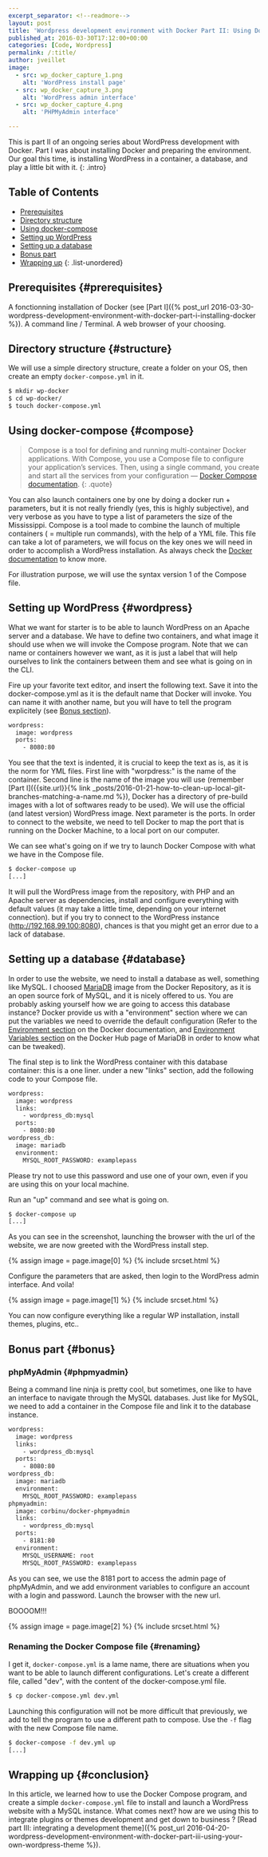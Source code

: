 ```yaml
---
excerpt_separator: <!--readmore-->
layout: post
title: 'Wordpress development environment with Docker Part II: Using Docker Compose to install WordPress'
published_at: 2016-03-30T17:12:00+00:00
categories: [Code, Wordpress]
permalink: /:title/
author: jveillet
image:
  - src: wp_docker_capture_1.png
    alt: 'WordPress install page'
  - src: wp_docker_capture_3.png
    alt: 'WordPress admin interface'
  - src: wp_docker_capture_4.png
    alt: 'PHPMyAdmin interface'

---
```


This is part II of an ongoing series about WordPress development with Docker. Part I was about installing Docker and preparing the environment. Our goal this time, is installing WordPress in a container, a database, and play a little bit with it.
{: .intro}

<!--readmore-->

## Table of Contents

+ [Prerequisites](#prerequisites)
+ [Directory structure](#structure)
+ [Using docker-compose](#compose)
+ [Setting up WordPress](#wordpress)
+ [Setting up a database](#database)
+ [Bonus part](#bonus)
+ [Wrapping up](#conclusion)
{: .list-unordered}

## Prerequisites {#prerequisites}

A fonctionning installation of Docker (see [Part I]({% post_url 2016-03-30-wordpress-development-environment-with-docker-part-i-installing-docker %}).
A command line / Terminal.
A web browser of your choosing.

## Directory structure {#structure}

We will use a simple directory structure, create a folder on your OS, then create an empty `docker-compose.yml` in it.

```bash
$ mkdir wp-docker
$ cd wp-docker/
$ touch docker-compose.yml
```

## Using docker-compose {#compose}

>Compose is a tool for defining and running multi-container Docker applications. With Compose, you use a Compose file to configure your application’s services. Then, using a single command, you create and start all the services from your configuration — [Docker Compose documentation](https://docs.docker.com/compose/overview/).
{: .quote}

You can also launch containers one by one by doing a docker run + parameters, but it is not really friendly (yes, this is highly subjective), and very verbose as you have to type a list of parameters the size of the Mississippi. Compose is a tool made to combine the launch of multiple containers ( = multiple run commands), with the help of a YML file. This file can take a lot of parameters, we will focus on the key ones we will need in order to accomplish a WordPress installation. As always check the [Docker documentation](https://docs.docker.com/compose/compose-file/) to know more.

For illustration purpose, we will use the syntax version 1 of the Compose file.

## Setting up WordPress {#wordpress}

What we want for starter is to be able to launch WordPress on an Apache server and a database. We have to define two containers, and what image it should use when we will invoke the Compose program. Note that we can name or containers however we want, as it is just a label that will help ourselves to link the containers between them and see what is going on in the CLI.

Fire up your favorite text editor, and insert the following text. Save it into the docker-compose.yml as it is the default name that Docker will invoke.
You can name it with another name, but you will have to tell the program explicitely (see [Bonus section](#bonus)).

```bash
wordpress:
  image: wordpress
  ports:
    - 8080:80
```

You see that the text is indented, it is crucial to keep the text as is, as it is the norm for YML files. First line with "worpdress:" is the name of the container. Second line is the name of the image you will use (remember [Part I]({{site.url}}{% link _posts/2016-01-21-how-to-clean-up-local-git-branches-matching-a-name.md %}), Docker has a directory of pre-build images with a lot of softwares ready to be used). We will use the official (and latest version) WordPress image. Next parameter is the ports. In order to connect to the website, we need to tell Docker to map the port that is running on the Docker Machine, to a local port on our computer.

We can see what's going on if we try to launch Docker Compose with what we have in the Compose file.
```bash
$ docker-compose up
[...]
```

It will pull the WordPress image from the repository, with PHP and an Apache server as dependencies, install and configure everything with default values (it may take a little time, depending on your internet connection). but if you try to connect to the WordPress instance (http://192.168.99.100:8080), chances is that you might get an error due to a lack of database.

## Setting up a database {#database}

In order to use the website, we need to install a database as well, something like MySQL. I choosed [MariaDB](https://mariadb.org) image from the Docker Repository, as it is an open source fork of MySQL, and it is nicely offered to us. You are probably asking yourself how we are going to access this database instance? Docker provide us with a "environment" section where we can put the variables we need to override the default configuration (Refer to the [Environment section](https://docs.docker.com/compose/compose-file/#environment) on the Docker documentation, and [Environment Variables section](https://hub.docker.com/_/mariadb/) on the Docker Hub page of MariaDB in order to know what can be tweaked).

The final step is to link the WordPress container with this database container: this is a one liner. under a new "links" section, add the following code to your Compose file.

```bash
wordpress:
  image: wordpress
  links:
    - wordpress_db:mysql
  ports:
    - 8080:80
wordpress_db:
  image: mariadb
  environment:
    MYSQL_ROOT_PASSWORD: examplepass
```

<div class="alert alert--danger">Please try not to use this password and use one of your own, even if you are using this on your local machine.</div>

Run an "up" command and see what is going on.
```bash
$ docker-compose up
[...]
```

As you can see in the screenshot, launching the browser with the url of the website, we are now greeted with the WordPress install step.

{% assign image =  page.image[0] %}
{% include srcset.html %}

Configure the parameters that are asked, then login to the WordPress admin interface. And voila!

{% assign image =  page.image[1] %}
{% include srcset.html %}

You can now configure everything like a regular WP installation, install themes, plugins, etc..

## Bonus part {#bonus}

### phpMyAdmin {#phpmyadmin}

Being a command line ninja is pretty cool, but sometimes, one like to have an interface to navigate through the MySQL databases. Just like for MySQL, we need to add a container in the Compose file and link it to the database instance.

```bash
wordpress:
  image: wordpress
  links:
    - wordpress_db:mysql
  ports:
    - 8080:80
wordpress_db:
  image: mariadb
  environment:
    MYSQL_ROOT_PASSWORD: examplepass
phpmyadmin:
  image: corbinu/docker-phpmyadmin
  links:
    - wordpress_db:mysql
  ports:
    - 8181:80
  environment:
    MYSQL_USERNAME: root
    MYSQL_ROOT_PASSWORD: examplepass
```

As you can see, we use the 8181 port to access the admin page of phpMyAdmin, and we add environment variables to configure an account with a login and password. Launch the browser with the new url.

BOOOOM!!!

{% assign image =  page.image[2] %}
{% include srcset.html %}

### Renaming the Docker Compose file {#renaming}

I get it, `docker-compose.yml` is a lame name, there are situations when you want to be able to launch different configurations. Let's create a different file, called "dev", with the content of the docker-compose.yml file.

```bash
$ cp docker-compose.yml dev.yml
```

Launching this configuration will not be more difficult that previously, we add to tell the program to use a different path to compose. Use the `-f` flag with the new Compose file name.

```bash
$ docker-compose -f dev.yml up
[...]
```

## Wrapping up {#conclusion}

In this article, we learned how to use the Docker Compose program, and create a simple `docker-compose.yml` file to install and launch a WordPress website with a MySQL instance.
What comes next? how are we using this to integrate plugins or themes
development and get down to business ? [Read part III: integrating a development theme]({% post_url 2016-04-20-wordpress-development-environment-with-docker-part-iii-using-your-own-wordpress-theme %}).
